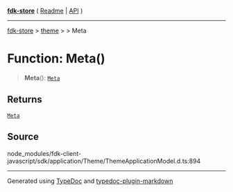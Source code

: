 [**fdk-store**](../../../README.md) ( [Readme](../../../README.md) \| [API](../../../API.md) )

---

[fdk-store](../../../API.md) > [theme](../../README.md) > [<internal>](../README.md) > Meta

# Function: Meta()

> **Meta**(): [`Meta`](../type-aliases/type-alias.Meta.md)

## Returns

[`Meta`](../type-aliases/type-alias.Meta.md)

## Source

node_modules/fdk-client-javascript/sdk/application/Theme/ThemeApplicationModel.d.ts:894

---

Generated using [TypeDoc](https://typedoc.org/) and [typedoc-plugin-markdown](https://www.npmjs.com/package/typedoc-plugin-markdown)
